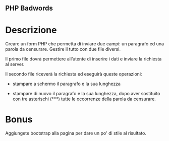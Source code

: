 ## PHP Badwords

# Descrizione

Creare un form PHP che permetta di inviare due campi: un paragrafo ed una parola da censurare.
Gestire il tutto con due file diversi.

Il primo file dovrà permettere all’utente di inserire i dati e inviare la richiesta al server.

Il secondo file riceverà la richiesta ed eseguirà queste operazioni:

- stampare a schermo il paragrafo e la sua lunghezza

- stampare di nuovo il paragrafo e la sua lunghezza, dopo aver sostituito con tre asterischi (\*\*\*) tutte le occorrenze della parola da censurare.

# Bonus

Aggiungete bootstrap alla pagina per dare un po' di stile al risultato.
